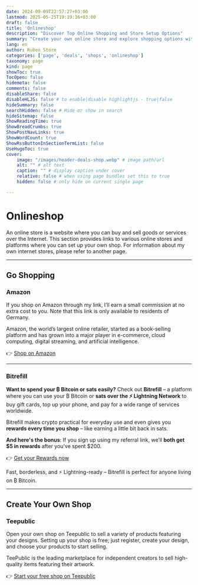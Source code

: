 ```yaml
---
date: 2024-09-09T22:57:27+03:00
lastmod: 2025-05-25T19:19:16+03:00
draft: false
title: 'Onlineshop'
description: "Discover Top Online Shopping and Store Setup Options"
summary: "Create your own online store and explore shopping options with recommended platforms. Shop on Amazon through the provided link to support with no extra cost, and set up a free shop on Teepublic to sell your designs. Discover more on the website!"
lang: en
author: Ruben Storm
categories: ['page', 'deals', 'shops', 'onlineshop']
taxonomy: page
kind: page
showToc: true
TocOpen: false
hidemeta: false
comments: false
disableShare: false
disableHLJS: false # to enable|disable highlightjs - true|false
hideSummary: false
searchHidden: false # Hide or show in search
hideSitemap: false
ShowReadingTime: true
ShowBreadCrumbs: true
ShowPostNavLinks: true
ShowWordCount: true
ShowRssButtonInSectionTermList: false
UseHugoToc: true
cover:
    image: "/images/header-deals-shop.webp" # image path/url
    alt: "" # alt text
    caption: "" # display caption under cover
    relative: false # when using page bundles set this to true
    hidden: false # only hide on current single page

---
```


# Onlineshop

An online store is a website where you can buy and sell goods or services over the Internet. This section provides links to various online stores and platforms where you can set up your own shop. For information about my own internet stores, please refer to another page.
 
---

## Go Shopping
### Amazon

If you shop on Amazon through my link, I’ll earn a small commission at no extra cost to you. Note that this link is only available to residents of Germany.

Amazon, the world’s largest online retailer, started as a book-selling platform and has grown into a major player in e-commerce, cloud computing, digital streaming, and artificial intelligence.

👉 [Shop on Amazon][defAmazonLink]

---

### Bitrefill

**Want to spend your ₿ Bitcoin or sats easily?**
Check out **Bitrefill** – a platform where you can use your ₿ Bitcoin or **sats over the ⚡ Lightning Network** to buy gift cards, top up your phone, and pay for a wide range of services worldwide.

Bitrefill makes crypto practical for everyday use and even gives you **rewards every time you shop** – like earning a little bit back in sats.

**And here's the bonus**:
If you sign up using my referral link, we’ll **both get $5 in rewards** after you’ve spent $200.

👉 [Get your Rewards now][defBitrefillLink]

Fast, borderless, and ⚡ Lightning-ready – Bitrefill is perfect for anyone living on ₿ Bitcoin.

---

## Create Your Own Shop
### Teepublic

Open your own shop on Teepublic to sell a variety of products featuring your designs. Setting up your shop is free; just register, create your design, and choose your products to start selling.

TeePublic is the leading marketplace for independent creators to sell high-quality items featuring their artwork.

👉 [Start your free shop on Teepublic][defTeeplublicLink]


[defAmazonLink]: https://amzn.to/3SRBYaB
[defTeeplublicLink]: http://tee.pub/lic/qHZVniKCn3U
[defBitrefillLink]: https://www.bitrefill.com/invite/uxwjwmdj